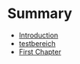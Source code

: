 # Summary

* [Introduction](README.md)
* [testbereich](testbereich.md)
* [First Chapter](chapter1.md)

